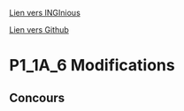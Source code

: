 <!-- Links -->
[Lien vers INGInious](https://inginious.info.ucl.ac.be/course/P1_1A_6)

[Lien vers Github](https://github.com/h4r4ld-git/P1-A6)
<!-- Headings -->
# P1_1A_6 Modifications
## Concours
